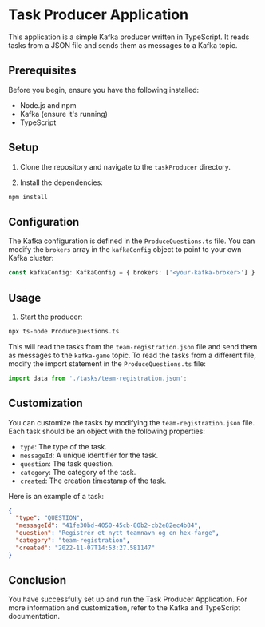 # Task Producer Application

This application is a simple Kafka producer written in TypeScript. It reads tasks from a JSON file and sends them as messages to a Kafka topic.

## Prerequisites

Before you begin, ensure you have the following installed:

- Node.js and npm
- Kafka (ensure it's running)
- TypeScript

## Setup

1. Clone the repository and navigate to the `taskProducer` directory.

2. Install the dependencies:

```bash
npm install
```

## Configuration

The Kafka configuration is defined in the `ProduceQuestions.ts` file. You can modify the `brokers` array in the `kafkaConfig` object to point to your own Kafka cluster:

```typescript
const kafkaConfig: KafkaConfig = { brokers: ['<your-kafka-broker>'] }
```

## Usage

1. Start the producer:

```bash
npx ts-node ProduceQuestions.ts
```

This will read the tasks from the `team-registration.json` file and send them as messages to the `kafka-game` topic.
To read the tasks from a different file, modify the import statement in the `ProduceQuestions.ts` file:
```typescript
import data from './tasks/team-registration.json';
```

## Customization

You can customize the tasks by modifying the `team-registration.json` file. Each task should be an object with the following properties:

- `type`: The type of the task.
- `messageId`: A unique identifier for the task.
- `question`: The task question.
- `category`: The category of the task.
- `created`: The creation timestamp of the task.

Here is an example of a task:

```json
{
  "type": "QUESTION",
  "messageId": "41fe30bd-4050-45cb-80b2-cb2e82ec4b84",
  "question": "Registrér et nytt teamnavn og en hex-farge",
  "category": "team-registration",
  "created": "2022-11-07T14:53:27.581147"
}
```

## Conclusion

You have successfully set up and run the Task Producer Application. For more information and customization, refer to the Kafka and TypeScript documentation.
